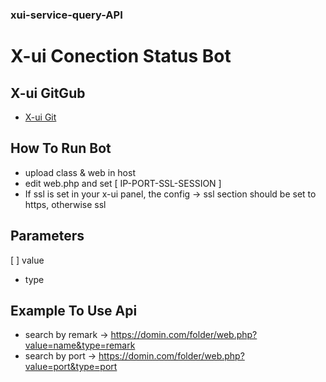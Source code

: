 ### xui-service-query-API

# X-ui Conection Status Bot

## X-ui GitGub
- [X-ui Git](https://github.com/vaxilu/x-ui)

## How To Run Bot 

- upload class & web in host
- edit web.php and set [ IP-PORT-SSL-SESSION ]
- If ssl is set in your x-ui panel, the config -> ssl section should be set to https, otherwise ssl

## Parameters

 [ ] value
 - type

## Example To Use Api

- search by remark -> https://domin.com/folder/web.php?value=name&type=remark
- search by port -> https://domin.com/folder/web.php?value=port&type=port
